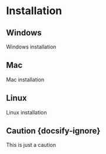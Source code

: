 # Installation

## Windows
Windows installation


## Mac
Mac installation


## Linux
Linux installation


## Caution {docsify-ignore}
This is just a caution